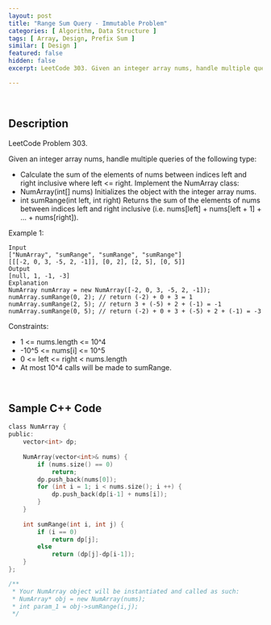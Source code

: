 ```yaml
---
layout: post
title: "Range Sum Query - Immutable Problem"
categories: [ Algorithm, Data Structure ]
tags: [ Array, Design, Prefix Sum ]
similar: [ Design ]
featured: false
hidden: false
excerpt: LeetCode 303. Given an integer array nums, handle multiple queries of the following type

---
```


<br />

## Description

LeetCode Problem 303.

Given an integer array nums, handle multiple queries of the following type:
* Calculate the sum of the elements of nums between indices left and right inclusive where left <= right.
Implement the NumArray class:
* NumArray(int[] nums) Initializes the object with the integer array nums.
* int sumRange(int left, int right) Returns the sum of the elements of nums between indices left and right inclusive (i.e. nums[left] + nums[left + 1] + ... + nums[right]).

Example 1:
```
Input
["NumArray", "sumRange", "sumRange", "sumRange"]
[[[-2, 0, 3, -5, 2, -1]], [0, 2], [2, 5], [0, 5]]
Output
[null, 1, -1, -3]
Explanation
NumArray numArray = new NumArray([-2, 0, 3, -5, 2, -1]);
numArray.sumRange(0, 2); // return (-2) + 0 + 3 = 1
numArray.sumRange(2, 5); // return 3 + (-5) + 2 + (-1) = -1
numArray.sumRange(0, 5); // return (-2) + 0 + 3 + (-5) + 2 + (-1) = -3
```

Constraints:
* 1 <= nums.length <= 10^4
* -10^5 <= nums[i] <= 10^5
* 0 <= left <= right < nums.length
* At most 10^4 calls will be made to sumRange.

<br />

## Sample C++ Code


```c
class NumArray {
public:
    vector<int> dp;
    
    NumArray(vector<int>& nums) {
        if (nums.size() == 0)
            return;
        dp.push_back(nums[0]);
        for (int i = 1; i < nums.size(); i ++) {
            dp.push_back(dp[i-1] + nums[i]);
        }    
    }
    
    int sumRange(int i, int j) {
        if (i == 0)
            return dp[j];
        else
            return (dp[j]-dp[i-1]);
    }
};

/**
 * Your NumArray object will be instantiated and called as such:
 * NumArray* obj = new NumArray(nums);
 * int param_1 = obj->sumRange(i,j);
 */
```


